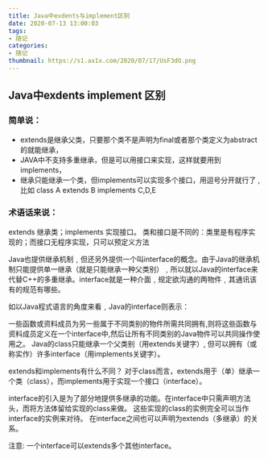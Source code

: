 ```yaml
---
title: Java中exdents与implement区别
date: 2020-07-13 13:00:03
tags:
- 随记
categories: 
- 随记
thumbnail: https://s1.ax1x.com/2020/07/17/UsF3dO.png
---
```

## Java中exdents implement  区别
### 简单说：
- extends是继承父类，只要那个类不是声明为final或者那个类定义为abstract的就能继承，
- JAVA中不支持多重继承，但是可以用接口来实现，这样就要用到implements，
- 继承只能继承一个类，但implements可以实现多个接口，用逗号分开就行了 ,比如  class A extends B implements C,D,E

### 术语话来说：
extends 继承类；implements 实现接口。
类和接口是不同的：类里是有程序实现的；而接口无程序实现，只可以预定义方法

Java也提供继承机制﹐但还另外提供一个叫interface的概念。由于Java的继承机制只能提供单一继承（就是只能继承一种父类别）﹐所以就以Java的interface来代替C++的多重继承。interface就是一种介面﹐规定欲沟通的两物件﹐其通讯该有的规范有哪些。

如以Java程式语言的角度来看﹐Java的interface则表示：

一些函数或资料成员为另一些属于不同类别的物件所需共同拥有,则将这些函数与资料成员定义在一个interface中,然后让所有不同类别的Java物件可以共同操作使用之。
Java的class只能继承一个父类别（用extends关键字）, 但可以拥有（或称实作）许多interface（用implements关键字）。

extends和implements有什么不同？
对于class而言，extends用于（单）继承一个类（class），而implements用于实现一个接口（interface）。  

interface的引入是为了部分地提供多继承的功能。在interface中只需声明方法头，而将方法体留给实现的class来做。 这些实现的class的实例完全可以当作interface的实例来对待。 在interface之间也可以声明为extends（多继承）的关系。

注意: 一个interface可以extends多个其他interface。

